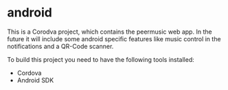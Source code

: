 # android

This is a Corodva project, which contains the peermusic web app. In the future it will include some android specific features like music control in the notifications and a QR-Code scanner.

To build this project you need to have the following tools installed:
- Cordova 
- Android SDK
